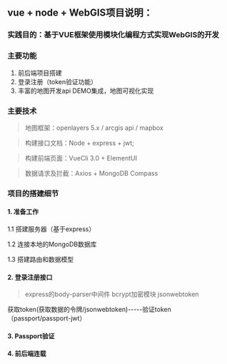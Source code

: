 ##  vue + node + WebGIS项目说明：

### 实践目的：基于VUE框架使用模块化编程方式实现WebGIS的开发

### 主要功能
1. 前后端项目搭建
2. 登录注册（token验证功能）
3. 丰富的地图开发api DEMO集成，地图可视化实现

### 主要技术

> 地图框架：openlayers 5.x / arcgis api / mapbox

> 构建接口文档：Node + express + jwt;

> 构建前端页面：VueCli 3.0 + ElementUI

> 数据请求及拦截：Axios + MongoDB Compass

### 项目的搭建细节

#### 1. 准备工作
1.1 搭建服务器（基于express）

1.2 连接本地的MongoDB数据库

1.3 搭建路由和数据模型

#### 2. 登录注册接口
> express的body-parser中间件
> bcrypt加密模块
> jsonwebtoken

获取token(获取数据的令牌/jsonwebtoken)-----验证token（passport/passport-jwt）


#### 3. Passport验证

#### 4. 前后端连载







